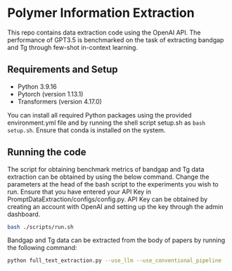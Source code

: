 # Polymer Information Extraction

This repo contains data extraction code using the OpenAI API. The performance of GPT3.5 is benchmarked on the task of extracting bandgap and Tg through few-shot in-context learning.

## Requirements and Setup

- Python 3.9.16
- Pytorch (version 1.13.1)
- Transformers (version 4.17.0)

You can install all required Python packages using the provided environment.yml file and by running the shell script setup.sh as ```bash setup.sh```. Ensure that conda is installed on the system.

## Running the code

The script for obtaining benchmark metrics of bandgap and Tg data extraction can be obtained by using the below command. Change the parameters at the head of the bash script to the experiments you wish to run. Ensure that you have entered your API Key in PromptDataExtraction/configs/config.py. API Key can be obtained by creating an account with OpenAI and setting up the key through the admin dashboard.

```bash
bash ./scripts/run.sh

```

Bandgap and Tg data can be extracted from the body of papers by running the following command:

```bash
python full_text_extraction.py --use_llm --use_conventional_pipeline
    
```
